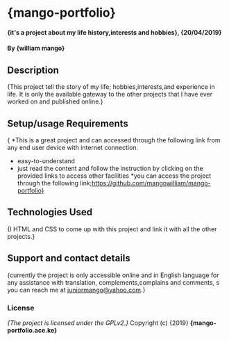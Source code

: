 # {mango-portfolio}
#### {it's a project about my life history,interests and hobbies}, {20/04/2019}
#### By **{william mango}**
## Description
{This project tell the story of my life; hobbies,interests,and experience in life. It is only the available gateway to the other projects that I have ever worked on and published online.}
## Setup/usage Requirements
{ *This is a great project and can accessed through the following link from any end user device with internet connection.
* easy-to-understand
* just read the content and follow the instruction by clicking on the provided links to access other facilities
*you can access the project through the following link;https://github.com/mangowilliam/mango-portfolio}
## Technologies Used
{I HTML and CSS to come up with this project and link it with all the other projects.}
## Support and contact details
{currently the project is only accessible online and in English language for any assistance with translation, complements,complains and comments, s you can reach me at juniormango@yahoo.com.}
### License
*{The project is licensed under the GPLv2.}*
Copyright (c) {2019} **{mango-portfolio.ace.ke}**
